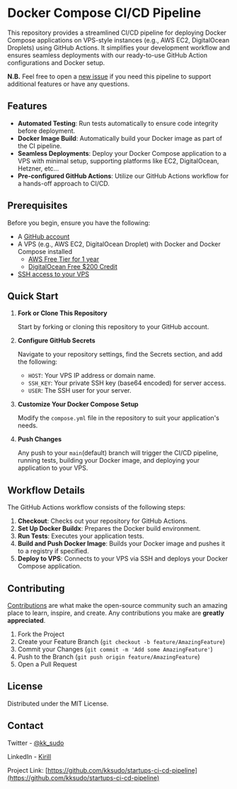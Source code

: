# Docker Compose CI/CD Pipeline

This repository provides a streamlined CI/CD pipeline for deploying Docker Compose applications on VPS-style instances (e.g., AWS EC2, DigitalOcean Droplets) using GitHub Actions. It simplifies your development workflow and ensures seamless deployments with our ready-to-use GitHub Action configurations and Docker setup.

**N.B.** Feel free to open a [new issue](https://github.com/kksudo/startups-ci-cd-pipeline/issues) if you need this pipeline to support additional features or have any questions.

## Features

- **Automated Testing**: Run tests automatically to ensure code integrity before deployment.
- **Docker Image Build**: Automatically build your Docker image as part of the CI pipeline.
- **Seamless Deployments**: Deploy your Docker Compose application to a VPS with minimal setup, supporting platforms like EC2, DigitalOcean, Hetzner, etc...
- **Pre-configured GitHub Actions**: Utilize our GitHub Actions workflow for a hands-off approach to CI/CD.

## Prerequisites

Before you begin, ensure you have the following:
- A [GitHub account](https://github.com/join)
- A VPS (e.g., AWS EC2, DigitalOcean Droplet) with Docker and Docker Compose installed
  - [AWS Free Tier for 1 year](https://aws.amazon.com/free)
  - [DigitalOcean Free $200 Credit](https://try.digitalocean.com/freetrialoffer/)
- [SSH access to your VPS](https://docs.aws.amazon.com/AWSEC2/latest/UserGuide/connect-linux-inst-ssh.html)

## Quick Start

1. **Fork or Clone This Repository**

   Start by forking or cloning this repository to your GitHub account.

2. **Configure GitHub Secrets**

   Navigate to your repository settings, find the Secrets section, and add the following:
    - `HOST`: Your VPS IP address or domain name.
    - `SSH_KEY`: Your private SSH key (base64 encoded) for server access.
    - `USER`: The SSH user for your server.

3. **Customize Your Docker Compose Setup**

   Modify the `compose.yml` file in the repository to suit your application's needs.

4. **Push Changes**

   Any push to your `main`(default) branch will trigger the CI/CD pipeline, running tests, building your Docker image, and deploying your application to your VPS.

## Workflow Details

The GitHub Actions workflow consists of the following steps:

1. **Checkout**: Checks out your repository for GitHub Actions.
2. **Set Up Docker Buildx**: Prepares the Docker build environment.
3. **Run Tests**: Executes your application tests.
4. **Build and Push Docker Image**: Builds your Docker image and pushes it to a registry if specified.
5. **Deploy to VPS**: Connects to your VPS via SSH and deploys your Docker Compose application.

## Contributing

[Contributions](CONTRIBUTING.md) are what make the open-source community such an amazing place to learn, inspire, and create. Any contributions you make are **greatly appreciated**.

1. Fork the Project
2. Create your Feature Branch (`git checkout -b feature/AmazingFeature`)
3. Commit your Changes (`git commit -m 'Add some AmazingFeature'`)
4. Push to the Branch (`git push origin feature/AmazingFeature`)
5. Open a Pull Request

## License

Distributed under the MIT License.

## Contact

Twitter - [@kk_sudo](https://twitter.com/kk_sudo)

LinkedIn - [Kirill](https://www.linkedin.com/in/kazakovk/)

Project Link: [https://github.com/kksudo/startups-ci-cd-pipeline](https://github.com/kksudo/startups-ci-cd-pipeline)
